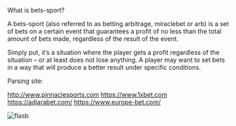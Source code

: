 
What is bets-sport?

A bets-sport (also referred to as betting arbitrage, miraclebet or arb) is a set of bets on a certain event that guarantees a profit of no less than the total amount of bets made,
regardless of the result of the event.

Simply put, it’s a situation where the player gets a profit regardless of the situation – or at least does not lose anything.
A player may want to set bets in a way that will produce a better result under specific conditions.


Parsing site:

http://www.pinnaclesports.com
https://www.1xbet.com
https://adjarabet.com/
https://www.europe-bet.com/



![flasb](https://raw.github.com/chkhikvadze/flasb/master/screenshots/flasb.PNG "Starter template")





